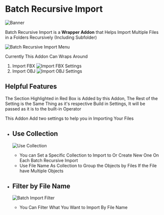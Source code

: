 # Batch Recursive Import

![Banner](https://blenderboi.com/gallery/BatchRecursiveImport/Banner.png)


Batch Recursive Import is a **Wrapper Addon** that Helps Import Multiple Files in a Folders Recursively (Including Subfolder)

![Batch Recursive Import Menu](https://blenderboi.com/gallery/BatchRecursiveImport/ImportRecursiveMenu.png)

Currently This Addon Can Wraps Around
1. Import FBX
![Import FBX Settings](https://blenderboi.com/gallery/BatchRecursiveImport/ImportFBXSettings.png)
2. Import OBJ
![Import OBJ Settings](https://blenderboi.com/gallery/BatchRecursiveImport/ImportOBJSettings.png)

## Helpful Features

The Section Highlighted in Red Box is Added by this Addon, The Rest of the Setting is the Same Thing as it's respective Build in Settings, It will be passed as it is to the built-in Operator



This Addon Add two settings to help you in Importing Your Files

- ## Use Collection
	 ![Use Collection](https://blenderboi.com/gallery/BatchRecursiveImport/UseCollection.png)
	- You can Set a Specific Collection to Import to Or Create New One On Each Batch Recursive Import
	- Use File Name As Collection to Group the Objects by Files If the File have Multiple Objects


- ## Filter by File Name
	 ![Batch Import Filter](https://blenderboi.com/gallery/BatchRecursiveImport/BatchImportFilter.png)
	- You Can Filter What You Want to Import By File Name




